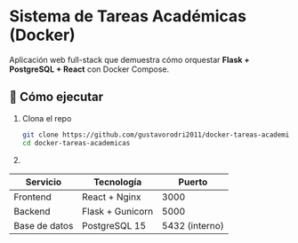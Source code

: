 # Sistema de Tareas Académicas (Docker)

Aplicación web full-stack que demuestra cómo orquestar **Flask + PostgreSQL + React** con Docker Compose.

## 🚀 Cómo ejecutar

1. Clona el repo  
   ```bash
   git clone https://github.com/gustavorodri2011/docker-tareas-academicas.git
   cd docker-tareas-academicas

2. 

| Servicio      | Tecnología       | Puerto         |
| ------------- | ---------------- | -------------- |
| Frontend      | React + Nginx    | 3000           |
| Backend       | Flask + Gunicorn | 5000           |
| Base de datos | PostgreSQL 15    | 5432 (interno) |
